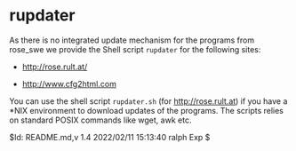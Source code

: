 # rupdater

As there is no integrated update mechanism for the programs from rose_swe we provide the Shell script `rupdater` for the following sites:

* <http://rose.rult.at/>

* <http://www.cfg2html.com>

You can use the shell script `rupdater.sh` (for <http://rose.rult.at>) if you have a *NIX environment to download updates of the programs. The scripts relies on standard POSIX commands like wget, awk etc.

$Id: README.md,v 1.4 2022/02/11 15:13:40 ralph Exp $
